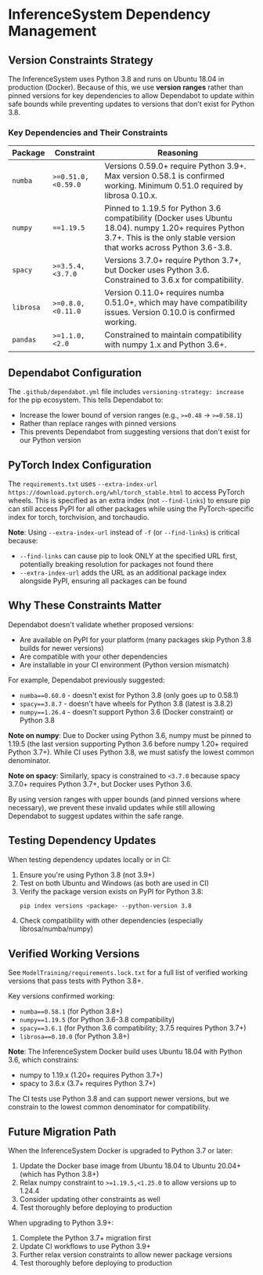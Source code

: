 # InferenceSystem Dependency Management

## Version Constraints Strategy

The InferenceSystem uses Python 3.8 and runs on Ubuntu 18.04 in production (Docker). Because of this, we use **version ranges** rather than pinned versions for key dependencies to allow Dependabot to update within safe bounds while preventing updates to versions that don't exist for Python 3.8.

### Key Dependencies and Their Constraints

| Package | Constraint | Reasoning |
|---------|-----------|-----------|
| `numba` | `>=0.51.0,<0.59.0` | Versions 0.59.0+ require Python 3.9+. Max version 0.58.1 is confirmed working. Minimum 0.51.0 required by librosa 0.10.x. |
| `numpy` | `==1.19.5` | Pinned to 1.19.5 for Python 3.6 compatibility (Docker uses Ubuntu 18.04). numpy 1.20+ requires Python 3.7+. This is the only stable version that works across Python 3.6-3.8. |
| `spacy` | `>=3.5.4,<3.7.0` | Versions 3.7.0+ require Python 3.7+, but Docker uses Python 3.6. Constrained to 3.6.x for compatibility. |
| `librosa` | `>=0.8.0,<0.11.0` | Version 0.11.0+ requires numba 0.51.0+, which may have compatibility issues. Version 0.10.0 is confirmed working. |
| `pandas` | `>=1.1.0,<2.0` | Constrained to maintain compatibility with numpy 1.x and Python 3.6+. |

## Dependabot Configuration

The `.github/dependabot.yml` file includes `versioning-strategy: increase` for the pip ecosystem. This tells Dependabot to:
- Increase the lower bound of version ranges (e.g., `>=0.48` → `>=0.58.1`)
- Rather than replace ranges with pinned versions
- This prevents Dependabot from suggesting versions that don't exist for our Python version

## PyTorch Index Configuration

The `requirements.txt` uses `--extra-index-url https://download.pytorch.org/whl/torch_stable.html` to access PyTorch wheels. This is specified as an extra index (not `--find-links`) to ensure pip can still access PyPI for all other packages while using the PyTorch-specific index for torch, torchvision, and torchaudio.

**Note**: Using `--extra-index-url` instead of `-f` (or `--find-links`) is critical because:
- `--find-links` can cause pip to look ONLY at the specified URL first, potentially breaking resolution for packages not found there
- `--extra-index-url` adds the URL as an additional package index alongside PyPI, ensuring all packages can be found

## Why These Constraints Matter

Dependabot doesn't validate whether proposed versions:
- Are available on PyPI for your platform (many packages skip Python 3.8 builds for newer versions)
- Are compatible with your other dependencies
- Are installable in your CI environment (Python version mismatch)

For example, Dependabot previously suggested:
- `numba==0.60.0` - doesn't exist for Python 3.8 (only goes up to 0.58.1)
- `spacy==3.8.7` - doesn't have wheels for Python 3.8 (latest is 3.8.2)
- `numpy==1.26.4` - doesn't support Python 3.6 (Docker constraint) or Python 3.8

**Note on numpy**: Due to Docker using Python 3.6, numpy must be pinned to 1.19.5 (the last version supporting Python 3.6 before numpy 1.20+ required Python 3.7+). While CI uses Python 3.8, we must satisfy the lowest common denominator.

**Note on spacy**: Similarly, spacy is constrained to `<3.7.0` because spacy 3.7.0+ requires Python 3.7+, but Docker uses Python 3.6.

By using version ranges with upper bounds (and pinned versions where necessary), we prevent these invalid updates while still allowing Dependabot to suggest updates within the safe range.

## Testing Dependency Updates

When testing dependency updates locally or in CI:
1. Ensure you're using Python 3.8 (not 3.9+)
2. Test on both Ubuntu and Windows (as both are used in CI)
3. Verify the package version exists on PyPI for Python 3.8:
   ```bash
   pip index versions <package> --python-version 3.8
   ```
4. Check compatibility with other dependencies (especially librosa/numba/numpy)

## Verified Working Versions

See `ModelTraining/requirements.lock.txt` for a full list of verified working versions that pass tests with Python 3.8+.

Key versions confirmed working:
- `numba==0.58.1` (for Python 3.8+)
- `numpy==1.19.5` (for Python 3.6-3.8 compatibility)
- `spacy==3.6.1` (for Python 3.6 compatibility; 3.7.5 requires Python 3.7+)
- `librosa==0.10.0` (for Python 3.8+)

**Note**: The InferenceSystem Docker build uses Ubuntu 18.04 with Python 3.6, which constrains:
- numpy to 1.19.x (1.20+ requires Python 3.7+)
- spacy to 3.6.x (3.7+ requires Python 3.7+)

The CI tests use Python 3.8 and can support newer versions, but we constrain to the lowest common denominator for compatibility.

## Future Migration Path

When the InferenceSystem Docker is upgraded to Python 3.7 or later:
1. Update the Docker base image from Ubuntu 18.04 to Ubuntu 20.04+ (which has Python 3.8+)
2. Relax numpy constraint to `>=1.19.5,<1.25.0` to allow versions up to 1.24.4
3. Consider updating other constraints as well
4. Test thoroughly before deploying to production

When upgrading to Python 3.9+:
1. Complete the Python 3.7+ migration first
2. Update CI workflows to use Python 3.9+
3. Further relax version constraints to allow newer package versions
4. Test thoroughly before deploying to production
